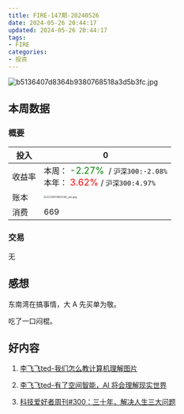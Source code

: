 ```yaml
---
title: FIRE-147期-20240526
date: 2024-05-26 20:44:17
updated: 2024-05-26 20:44:17
tags:
- FIRE
categories:
- 投资
---
```


![b5136407d8364b9380768518a3d5b3fc.jpg](https://s2.loli.net/2024/05/26/xcbimzSNpktdh5r.jpg)

## 本周数据

### 概要

| 投入   | 0                                                      |
| ------ | ------------------------------------------------------------ |
| 收益率 | 本周：<font color="green" size=4> -2.27% </font> / `沪深300:-2.08%`    <br />本年：<font color="red" size=4> 3.62% </font>/ `沪深300:4.97%` |
| 账本   | <img src="https://s2.loli.net/2024/05/26/1SzjVDAK7ksReQ8.jpg" alt="211697983156_.pic.jpg" style="zoom:33%;" /> |
| 消费   | 669                                             |

### 交易
无 

## 感想

东南湾在搞事情，大 A 先买单为敬。

吃了一口闷棍。



## 好内容

1. [李飞飞ted-我们怎么教计算机理解图片](https://www.ted.com/talks/fei_fei_li_how_we_re_teaching_computers_to_understand_pictures?subtitle=zh-cn)


2. [李飞飞ted-有了空间智能，AI 将会理解现实世界](https://www.ted.com/talks/fei_fei_li_with_spatial_intelligence_ai_will_understand_the_real_world?subtitle=zh-cn)

3. [科技爱好者周刊#300：三十年，解决人生三大问题](https://mp.weixin.qq.com/s/GHaZ8JpCD5-hlRLKya8UTw)
